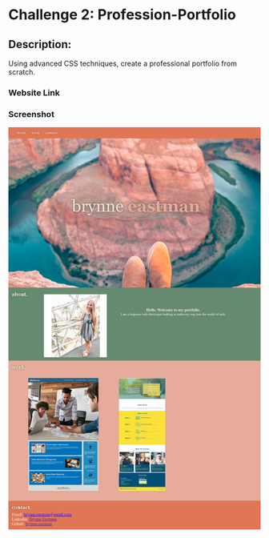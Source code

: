 # Challenge 2: Profession-Portfolio

## Description: 
Using advanced CSS techniques, create a professional portfolio from scratch.

### Website Link


### Screenshot
![screenshot](./assets/images/screenshot-portfolio.png)
